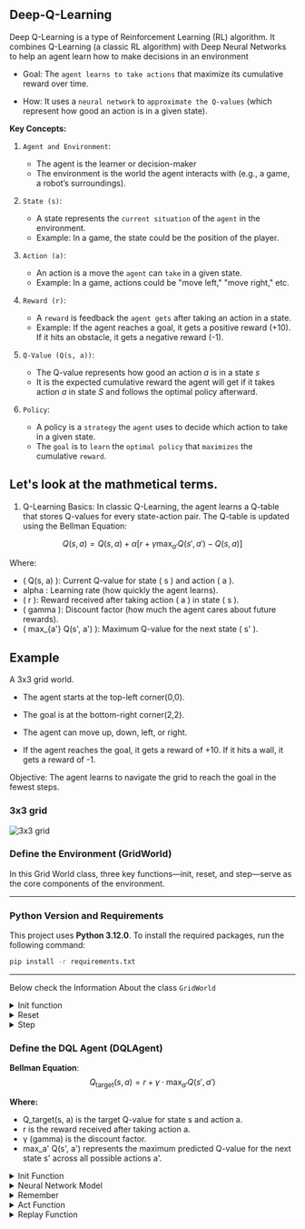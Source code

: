 ## Deep-Q-Learning
Deep Q-Learning is a type of Reinforcement Learning (RL) algorithm. It combines Q-Learning (a classic RL algorithm) with Deep Neural Networks to help an agent learn how to make decisions in an environment

- Goal: The `agent learns to take actions` that maximize its cumulative reward over time.

- How: It uses a `neural network` to `approximate the Q-values` (which represent how good an action is in a given state).

**Key Concepts:**

1. `Agent and Environment`:
    - The agent is the learner or decision-maker
    - The environment is the world the agent interacts with (e.g., a game, a robot’s surroundings).

2. `State (s)`:
    - A state represents the `current situation` of the `agent` in the environment.
    - Example: In a game, the state could be the position of the player.

3. `Action (a)`:
    - An action is a move the `agent` can `take` in a given state.
    - Example: In a game, actions could be "move left," "move right," etc.

4. `Reward (r)`:
    - A `reward` is feedback the `agent gets` after taking an action in a state.
    - Example: If the agent reaches a goal, it gets a positive reward (+10). If it hits an obstacle, it gets a negative reward (-1).

5. `Q-Value (Q(s, a))`:
    - The Q-value represents how good an action *a* is in a state *s*
    - It is the expected cumulative reward the agent will get if it takes action *a* in state *S* and follows the optimal policy afterward.

6. `Policy`:
    - A policy is a `strategy` the `agent` uses to decide which action to take in a given state.
    - The `goal` is to `learn` the `optimal policy` that `maximizes` the cumulative `reward`.

## Let's look at the mathmetical terms.

1. Q-Learning Basics:
In classic Q-Learning, the agent learns a Q-table that stores Q-values for every state-action pair. The Q-table is updated using the Bellman Equation:

$$Q(s, a) = Q(s, a) + \alpha \left[ r + \gamma \max_{a'} Q(s', a') - Q(s, a) \right]$$


Where:
- ( Q(s, a) ): Current Q-value for state ( s ) and action ( a ).
- alpha : Learning rate (how quickly the agent learns).
- ( r ): Reward received after taking action \( a \) in state \( s \).
- ( gamma ): Discount factor (how much the agent cares about future rewards).
- ( max_{a'} Q(s', a') ): Maximum Q-value for the next state \( s' \).


## Example

 A 3x3 grid world.

- The agent starts at the top-left corner(0,0).

- The goal is at the bottom-right corner(2,2).

- The agent can move up, down, left, or right.

- If the agent reaches the goal, it gets a reward of +10. If it hits a wall, it gets a reward of -1.

Objective: The agent learns to navigate the grid to reach the goal in the fewest steps.

### 3x3 grid 
![3x3 grid ](temp/grid.png)

### Define the Environment (GridWorld)
In this Grid World class, three key functions—init, reset, and step—serve as the core components of the environment.

---

### Python Version and Requirements

This project uses **Python 3.12.0**. To install the required packages, run the following command:

```bash
pip install -r requirements.txt
```

---

 Below check the Information About the  class `GridWorld`
<details>
<summary>Init function</summary>
Initializes the environment, setting up the initial state and parameters.

- Defining Grid 3*3 using `numpy`
- Defining Goal and state

</details>

<details>
<summary>Reset</summary>
 Resets the environment to its starting state, allowing for a fresh episode.

- Reset the state 
- start from the begining `(0,0)`

</details>

<details>
<summary>Step</summary>
Advances the environment by taking an action and returning the new state, reward, and whether the episode has ended.

- 0 for go up, 1 for down, 2 left, 3 right
- After move , check the state reached the goal or not
- if Target reached get `positive` `reward` and `Done` 
- if not reached `negetive` `reward` and ` not Done` 

</details>

### Define the DQL Agent (DQLAgent)

**Bellman Equation**:
$$
Q_{\text{target}}(s, a) = r + \gamma \cdot \max_{a'} Q(s', a')
$$

**Where:**
- Q_target(s, a) is the target Q-value for state s and action a.
- r is the reward received after taking action a.
- γ (gamma) is the discount factor.
- max_a' Q(s', a') represents the maximum predicted Q-value for the next state s' across all possible actions a'.

<details>
<summary>Init Function</summary>

The Init function initializes the agent's parameters, including memory, learning rates, and exploration settings. It also constructs the neural network model.

- Accepts inputs: `(state_size, action_size)`
- Utilizes a `deque` to store experience memory
- Sets the discount factor: `gamma = 0.95`
- Initializes the exploration rate: `epsilon = 1`
- Constructs the model using a neural network architecture

</details>

<details>
<summary>Neural Network Model</summary>

This section describes the architecture of the neural network model used by the agent.

- Uses a **Sequential** model to build the neural network layer by layer.
- Adds a **Dense** input layer with:
  - **Input Dimension**: `state_size`
  - **Activation Function**: `relu`
- Adds a **Dense** hidden layer with:
  - **Units**: 24
  - **Activation Function**: `relu`
- Adds a **Dense** output layer with:
  - **Units**: `action_size`
  - **Activation Function**: `linear`
- Compiles the model with:
  - **Loss Function**: Mean Squared Error (`mse`)
  - **Optimizer**: Adam with a specified learning rate

The model is designed to approximate the Q-values for the given state-action pairs.

</details>

<details>
<summary>Remember</summary>

- Store in Memory about `state` ,`action`, `reward`, `next_state` and `done`
 
</details>


<details>
<summary>Act Function</summary>

The `act` function determines the action the agent will take based on its current state and exploration settings.

- **Parameters**:
  - `state`: The current state of the environment, represented as an array.

- **Functionality**:
  - **Exploration vs. Exploitation**:
    - The function first checks if a random value is less than or equal to `epsilon` (the exploration rate).
    - If true, the agent explores by selecting a random action from the available action space (up, down, left, right).
  - **Exploitation**:
    - If the random value exceeds `epsilon`, the function reshapes the state to fit the model's input requirements.
    - It then predicts the Q-values for the given state using the neural network model.
    - Finally, it selects the action corresponding to the maximum Q-value from the predicted values.

This function balances exploration and exploitation, enabling the agent to learn effectively over time.

</details>

<details>
<summary>Replay Function</summary>

The `replay` function enables the agent to learn from its past experiences stored in memory by performing experience replay.

- **Parameters**:
  - `batch_size`: The number of experiences to sample from memory for training.

- **Functionality**:
  - **Memory Check**:
    - The function first checks if the current memory size is less than the specified `batch_size`. If it is, the function exits early to ensure there are enough experiences to sample.
  
  - **Minibatch Sampling**:
    - A random sample (minibatch) of experiences is drawn from memory, consisting of tuples: `(state, action, reward, next_state, done)`.

  - **Experience Processing**:
    - For each experience in the minibatch:
      - The `target` variable is initialized to the `reward`.
      - If the episode is not done, it reshapes `next_state` and calculates the target using the Q-learning formula:
        - `target = reward + gamma * max(Q(next_state))`
      - The current `state` is reshaped for model input.
      - The model predicts the current Q-values (`target_f`) for the state.
      - The Q-value corresponding to the action taken is updated with the computed `target`.
      - The model is then trained on this updated Q-value using a single epoch.

  - **Epsilon Decay**:
    - After processing the minibatch, if `epsilon` is greater than `epsilon_min`, it decays `epsilon` by multiplying it with `epsilon_decay` to reduce exploration over time.

This function plays a critical role in enabling the agent to learn from its past actions and improve its decision-making capabilities.

</details>
